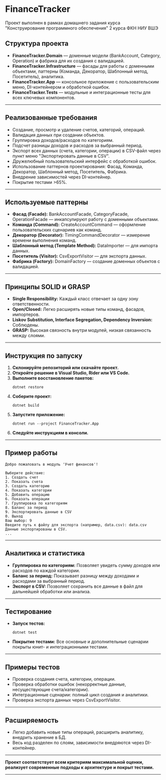 # FinanceTracker

Проект выполнен в рамках домашнего задания курса "Конструирование программного обеспечения" 2 курса ФКН НИУ ВШЭ
## Структура проекта

- **FinanceTracker.Domain** — доменные модели (BankAccount, Category, Operation) и фабрика для их создания с валидацией.
- **FinanceTracker.Infrastructure** — фасады для работы с доменными объектами, паттерны (Команда, Декоратор, Шаблонный метод, Посетитель), аналитика.
- **FinanceTracker.App** — консольное приложение с пользовательским меню, DI-контейнером и обработкой ошибок.
- **FinanceTracker.Tests** — модульные и интеграционные тесты для всех ключевых компонентов.

---

## Реализованные требования

- Создание, просмотр и удаление счетов, категорий, операций.
- Валидация данных при создании объектов.
- Группировка доходов/расходов по категориям.
- Подсчет разницы доходов и расходов за выбранный период.
- Экспорт всех данных (счета, категории, операции) в CSV-файл через пункт меню "Экспортировать данные в CSV".
- Дружелюбный пользовательский интерфейс с обработкой ошибок.
- Использование паттернов проектирования: Фасад, Команда, Декоратор, Шаблонный метод, Посетитель, Фабрика.
- Внедрение зависимостей через DI-контейнер.
- Покрытие тестами >65%.

---

## Используемые паттерны

- **Фасад (Facade):** BankAccountFacade, CategoryFacade, OperationFacade — инкапсулируют работу с доменными объектами.
- **Команда (Command):** CreateAccountCommand — оформление пользовательских сценариев как команд.
- **Декоратор (Decorator):** TimingCommandDecorator — измерение времени выполнения команд.
- **Шаблонный метод (Template Method):** DataImporter — для импорта данных.
- **Посетитель (Visitor):** CsvExportVisitor — для экспорта данных.
- **Фабрика (Factory):** DomainFactory — создание доменных объектов с валидацией.

---

## Принципы SOLID и GRASP

- **Single Responsibility:** Каждый класс отвечает за одну зону ответственности.
- **Open/Closed:** Легко расширять новые типы команд, фасадов, импортеров.
- **Liskov Substitution, Interface Segregation, Dependency Inversion:** Соблюдены.
- **GRASP:** Высокая связность внутри модулей, низкая связанность между слоями.

---

## Инструкция по запуску

1. **Склонируйте репозиторий или скачайте проект.**
2. **Откройте решение в Visual Studio, Rider или VS Code.**
3. **Выполните восстановление пакетов:**
   ```
   dotnet restore
   ```
4. **Соберите проект:**
   ```
   dotnet build
   ```
5. **Запустите приложение:**
   ```
   dotnet run --project FinanceTracker.App
   ```
6. **Следуйте инструкциям в консоли.**

---

## Пример работы

```
Добро пожаловать в модуль 'Учет финансов'!

Выберите действие:
1. Создать счет
2. Показать счета
3. Создать категорию
4. Показать категории
5. Добавить операцию
6. Показать операции
7. Группировка по категориям
8. Баланс за период
9. Экспортировать данные в CSV
0. Выход
Ваш выбор: 9
Введите путь к файлу для экспорта (например, data.csv): data.csv
Данные экспортированы в CSV.
...
```

---

## Аналитика и статистика

- **Группировка по категориям:**  Позволяет увидеть сумму доходов или расходов по каждой категории.
- **Баланс за период:**  Показывает разницу между доходами и расходами за выбранный период.
- **Экспорт в CSV:**  Позволяет сохранить все данные в файл для дальнейшей обработки или анализа.

---

## Тестирование

- **Запуск тестов:**
  ```
  dotnet test
  ```
- **Покрытие тестами:**  Все основные и дополнительные сценарии покрыты юнит- и интеграционными тестами.

---

## Примеры тестов

- Проверка создания счета, категории, операции.
- Проверка обработки ошибок (некорректные данные, несуществующие счета/категории).
- Интеграционные сценарии: полный цикл создания и аналитики.
- Проверка экспорта данных через CsvExportVisitor.

---

## Расширяемость

- Легко добавить новые типы операций, расширить аналитику, внедрить хранение в БД.
- Весь код разделен по слоям, зависимости внедряются через DI-контейнер.

---

**Проект соответствует всем критериям максимальной оценки, реализует современные подходы к архитектуре и покрыт тестами.**

---